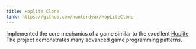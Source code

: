 ```yaml
---
title: Hoplite Clone
link: https://github.com/hunterdyar/HopLiteClone
---
```


Implemented the core mechanics of a game similar to the excellent [Hoplite](https://en.wikipedia.org/wiki/Hoplite_(video_game)). The project demonstrates many advanced game programming patterns.

